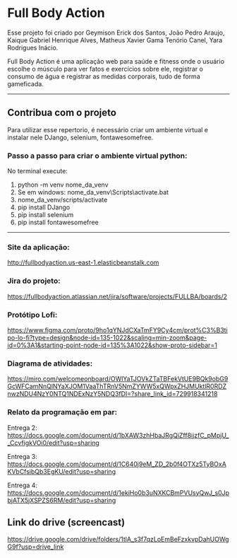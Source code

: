 # Full Body Action

Esse projeto foi criado por Geymison Erick dos Santos, João Pedro Araujo, Kaique Gabriel Henrique Alves, Matheus Xavier Gama Tenório Canel, Yara Rodrigues Inácio.

Full Body Action é uma aplicação web para saúde e fitness onde o usuário escolhe o músculo para ver fatos e exercícios sobre ele, registrar o consumo de água e registrar as medidas corporais, tudo de forma gameficada.

------------------------------------------------------------------------------------------------------------------------------------------------------------------
## Contribua com o projeto

Para utilizar esse repertorio, é necessário criar um ambiente virtual e instalar nele DJango, selenium, fontawesomefree.

### Passo a passo para criar o ambiente virtual python:
No terminal execute:
1. python -m venv nome_da_venv
2. Se em windows:  nome_da_venv\Scripts\activate.bat
3.  nome_da_venv/scripts/activate
4.  pip install DJango
5.  pip install selenium
6.  pip install fontawesomefree

------------------------------------------------------------------------------------------------------------------------------------------------------------------
### Site da aplicação:

http://fullbodyaction.us-east-1.elasticbeanstalk.com

### Jira do projeto:

https://fullbodyaction.atlassian.net/jira/software/projects/FULLBA/boards/2

### Protótipo Lofi:

https://www.figma.com/proto/9ho1qYNJdCXaTmFY9Cy4cm/prot%C3%B3tipo-lo-fi?type=design&node-id=135-1022&scaling=min-zoom&page-id=0%3A1&starting-point-node-id=135%3A1022&show-proto-sidebar=1

### Diagrama de atividades:

https://miro.com/welcomeonboard/OWlYaTJOVkZTaTBFekVtUE9BQk9obG9GcWFCamNnQlNYaXJOM1VaaThTRnV5NmZYWW5xQWpxZHJMUktlR0RDZnwzNDU4NzY0NTQ1NDExNzY5NDQ3fDI=?share_link_id=729918341218

### Relato da programação em par:

Entrega 2: https://docs.google.com/document/d/1bXAW3zhHbaJRgQiZff8ijzfC_pMpjU__CcvfigkVOi0/edit?usp=sharing

Entrega 3: https://docs.google.com/document/d/1C640j9eM_ZD_2b0f4OTXz5TyBOxAKVbCfsibQb3EgKU/edit?usp=sharing

Entrega 4: https://docs.google.com/document/d/1ekiHo0b3uNXKCBmPVUsyQwJ_s0JpbjATX5jXSPZS6RM/edit?usp=sharing

## Link do drive (screencast)

https://drive.google.com/drive/folders/1tlA_s3f7qzLoEmBeFzxkvpDahUOWgG9f?usp=drive_link
